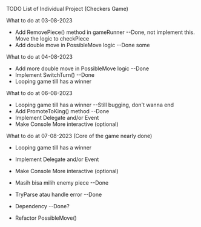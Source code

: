 TODO List of Individual Project (Checkers Game)

What to do at 03-08-2023

- Add RemovePiece() method in gameRunner --Done, not implement this. Move the logic to checkPiece
- Add double move in PossibleMove logic --Done some

What to do at 04-08-2023

- Add more double move in PossibleMove logic --Done
- Implement SwitchTurn() --Done
- Looping game till has a winner

What to do at 06-08-2023

- Looping game till has a winner --Still bugging, don't wanna end
- Add PromoteToKing() method --Done
- Implement Delegate and/or Event
- Make Console More interactive (optional)

What to do at 07-08-2023
(Core of the game nearly done)

- Looping game till has a winner
- Implement Delegate and/or Event
- Make Console More interactive (optional)

- Masih bisa milih enemy piece --Done
- TryParse atau handle error --Done
- Dependency --Done?
- Refactor PossibleMove()
